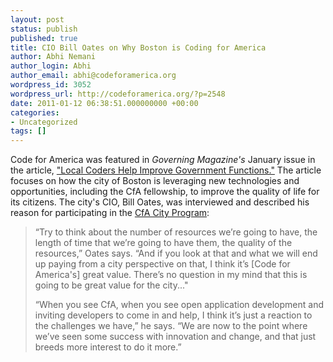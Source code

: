 ```yaml
---
layout: post
status: publish
published: true
title: CIO Bill Oates on Why Boston is Coding for America
author: Abhi Nemani
author_login: Abhi
author_email: abhi@codeforamerica.org
wordpress_id: 3052
wordpress_url: http://codeforamerica.org/?p=2548
date: 2011-01-12 06:38:51.000000000 +00:00
categories:
- Uncategorized
tags: []
---
```

Code for America was featured in <em>Governing Magazine's</em> January issue in the article, <a href="http://www.governing.com/topics/technology/local-coders-help-improve-government-functions.html">"Local Coders Help Improve Government Functions."</a> The article focuses on how the city of Boston is leveraging new technologies and opportunities, including the CfA fellowship, to improve the quality of life for its citizens. The city's CIO, Bill Oates, was interviewed and described his reason for participating in the <a href="http://codeforamerica.org/cities">CfA City Program</a>:

<blockquote>“Try to think about the number of resources we’re going to have, the length of time that we’re going to have them, the quality of the resources,” Oates says. “And if you look at that and what we will end up paying from a city perspective on that, I think it’s [Code for America's] great value. There’s no question in my mind that this is going to be great value for the city..."

“When you see CfA, when you see open application development and inviting developers to come in and help, I think it’s just a reaction to the challenges we have,” he says. “We are now to the point where we’ve seen some success with innovation and change, and that just breeds more interest to do it more.”</blockquote>

<!--more-->
